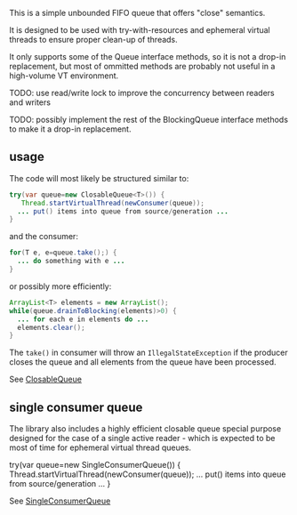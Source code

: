 This is a simple unbounded FIFO queue that offers "close" semantics.

It is designed to be used with try-with-resources and ephemeral virtual threads to ensure proper clean-up of threads.

It only supports some of the Queue interface methods, so it is not a drop-in replacement, but most of ommitted methods are probably not useful in a high-volume VT environment.

TODO: use read/write lock to improve the concurrency between readers and writers

TODO: possibly implement the rest of the BlockingQueue interface methods to make it a drop-in replacement.

## usage

The code will most likely be structured similar to:

```java
try(var queue=new ClosableQueue<T>()) {
   Thread.startVirtualThread(newConsumer(queue));
  ... put() items into queue from source/generation ...
}
```

and the consumer:

```java
for(T e, e=queue.take();) {
  ... do something with e ...
}
```

or possibly more efficiently:

```java
ArrayList<T> elements = new ArrayList();
while(queue.drainToBlocking(elements)>0) {
  ... for each e in elements do ...
  elements.clear();
}
```

The `take()` in consumer will throw an `IllegalStateException` if the producer closes the queue and all elements from the queue have been processed.

See [ClosableQueue](lib/src/main/java/robaho/queue/ClosableQueue.java)

## single consumer queue

The library also includes a highly efficient closable queue special purpose designed for the case of a single active reader - which is expected to be most of time for ephemeral virtual thread queues.

try(var queue=new SingleConsumerQueue<T>()) {
   Thread.startVirtualThread(newConsumer(queue));
  ... put() items into queue from source/generation ...
}

See [SingleConsumerQueue](lib/src/main/java/robaho/queue/SingleConsumerQueue.java)
